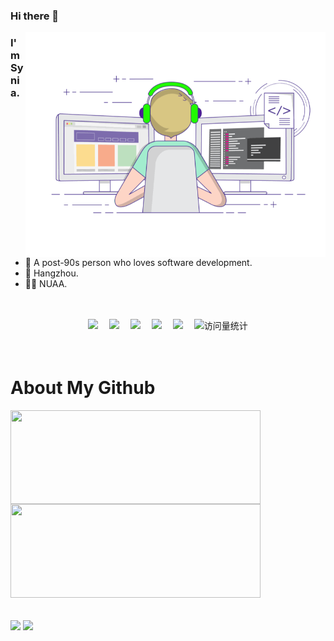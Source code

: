 ### Hi there 👋
<img align="right" top='60' alt="GIF" src="https://raw.githubusercontent.com/devSouvik/devSouvik/master/gif3.gif" width="480"/>



### I'm Synia.

<br/>

- 🍒  A post-90s person who loves software development.
- 📍  Hangzhou.
- 👨‍🎓  NUAA.

<br/>

<br/>
<div align="center">
  <a href="https://scholar.google.com/citations?hl=zh-CN&user=M9l2v38AAAAJ/"><img src="https://img.shields.io/badge/Google-Scholar-blue" /></a>&emsp;
  <a href="https://twitter.com/Synia_L/"><img src="https://img.shields.io/badge/Twitter-推特-blue" /></a>&emsp;
  <a href="https://www.youtube.com/@synialuo4222"><img src="https://img.shields.io/badge/YouTube-油管-c32136" /></a>&emsp;
  <a href="https://space.bilibili.com/269864403/"><img src="https://img.shields.io/badge/Bilibili-B站-ff69b4" /></a>&emsp;
  <a href="https://www.zhihu.com/people/hong-dou-zhou-46/"><img src="https://img.shields.io/badge/Zhihu-知乎-blue" /></a>&emsp;
  <!-- visitor statistics logo 访问量统计徽标 -->
  <img src="https://komarev.com/ghpvc/?username=Synia-L&label=Views&color=0e75b6&style=flat" alt="访问量统计" />
</div>
<br/>

<br/>


# About My Github

<div align="left">
<img height='150' width="400" src="https://github-readme-stats.vercel.app/api?username=Synia-L&hide=stars,prs&count_private=true&show_icons=true&theme=merko" align="center" />
<img height='150' width="400" src="https://github-readme-stats.vercel.app/api/top-langs/?username=Synia-L&layout=compact&theme=merko" align="center" />
</div>  

<br/>  

<br/>

<div align="left">
<img src="https://github-readme-stats.vercel.app/api/pin/?username=Synia-L&repo=2048&theme=merko" align="center" />
<img src="https://github-readme-stats.vercel.app/api/pin/?username=Synia-L&repo=opentrs&theme=merko" align="center" />
</div>  

<br/>




<!--
**Synia-L/Synia-L** is a ✨ _special_ ✨ repository because its `README.md` (this file) appears on your GitHub profile.

Here are some ideas to get you started:

- 🔭 I’m currently working on ...
- 🌱 I’m currently learning ...
- 👯 I’m looking to collaborate on ...
- 🤔 I’m looking for help with ...
- 💬 Ask me about ...
- 📫 How to reach me: ...
- 😄 Pronouns: ...
- ⚡ Fun fact: ...
-->
